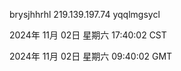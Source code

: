 brysjhhrhl 219.139.197.74 yqqlmgsycl

2024年 11月 02日 星期六 17:40:02 CST

2024年 11月 02日 星期六 09:40:02 GMT
